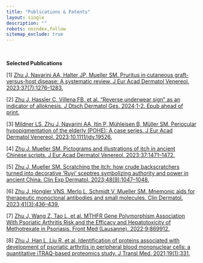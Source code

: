 ```yaml
---
title: "Publications & Patents"
layout: single
description: ""
robots: noindex,follow
sitemap_exclude: true
---
```


<br>

**Selected Publications**

[1] [Zhu J, Navarini AA, Halter JP, Mueller SM. Pruritus in cutaneous graft-versus-host disease: A systematic review. J Eur Acad Dermatol Venereol. 2023;37(7):1276–1283.](https://pubmed.ncbi.nlm.nih.gov/36950958/)

[2] [Zhu J, Hassler C, Villena FB, et al. “Reverse underwear sign” as an indicator of alloknesis. J Dtsch Dermatol Ges. 2024;1-2. Epub ahead of print.](https://pubmed.ncbi.nlm.nih.gov/38368270/)

[3] [Mildner LS, Zhu J, Navarini AA, Itin P, Mühleisen B, Müller SM. Periocular hypopigmentation of the elderly (POHE): A case series. J Eur Acad Dermatol Venereol. 2023;10.1111/jdv.19526.](https://onlinelibrary.wiley.com/doi/10.1111/jdv.19526)

[4] [Zhu J, Mueller SM. Pictograms and illustrations of itch in ancient Chinese scripts. J Eur Acad Dermatol Venereol. 2023;37:1471–1472.](https://onlinelibrary.wiley.com/doi/10.1111/jdv.19068)

[5] [Zhu J, Mueller SM. Scratching the itch: how crude backscratchers turned into decorative ’Ruyi’ sceptres symbolizing authority and power in ancient China. Clin Exp Dermatol. 2023;48(9):1047–1048.](https://pubmed.ncbi.nlm.nih.gov/37103525/)

[6] [Zhu J, Hongler VNS, Merlo L, Schmidt V, Mueller SM. Mnemonic aids for therapeutic monoclonal antibodies and small molecules. Clin Dermatol. 2023;41(3):436–439.](https://pubmed.ncbi.nlm.nih.gov/37536572/)

[7] [Zhu J, Wang Z, Tao L, et al. MTHFR Gene Polymorphism Association With Psoriatic Arthritis Risk and the Efficacy and Hepatotoxicity of Methotrexate in Psoriasis. Front Med (Lausanne). 2022;9:869912.](https://pubmed.ncbi.nlm.nih.gov/35479943/)

[8] [Zhu J, Han L, Liu R, et al. Identification of proteins associated with development of psoriatic arthritis in peripheral blood mononuclear cells: a quantitative iTRAQ-based proteomics study. J Transl Med. 2021;19(1):331.](https://translational-medicine.biomedcentral.com/articles/10.1186/s12967-021-03006-x)